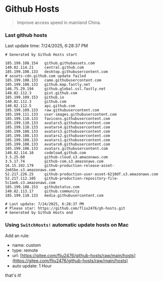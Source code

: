 # Github Hosts

> Improve access speed in mainland China.

### Last github hosts

Last update time: 7/24/2025, 6:28:37 PM

```base
# Generated by Github Hosts start 

185.199.108.154   github.githubassets.com
140.82.114.21     central.github.com
185.199.108.133   desktop.githubusercontent.com
# assets-cdn.github.com update failed
185.199.108.133   camo.githubusercontent.com
185.199.108.133   github.map.fastly.net
146.75.29.194     github.global.ssl.fastly.net
140.82.112.3      gist.github.com
185.199.109.153   github.io
140.82.112.3      github.com
140.82.112.5      api.github.com
185.199.109.133   raw.githubusercontent.com
185.199.111.133   user-images.githubusercontent.com
185.199.110.133   favicons.githubusercontent.com
185.199.110.133   avatars5.githubusercontent.com
185.199.110.133   avatars4.githubusercontent.com
185.199.108.133   avatars3.githubusercontent.com
185.199.108.133   avatars2.githubusercontent.com
185.199.108.133   avatars1.githubusercontent.com
185.199.108.133   avatars0.githubusercontent.com
185.199.108.133   avatars.githubusercontent.com
140.82.114.10     codeload.github.com
3.5.25.60         github-cloud.s3.amazonaws.com
3.5.17.74         github-com.s3.amazonaws.com
16.15.192.179     github-production-release-asset-2e65be.s3.amazonaws.com
52.217.226.25     github-production-user-asset-6210df.s3.amazonaws.com
52.217.112.105    github-production-repository-file-5c1aeb.s3.amazonaws.com
185.199.108.153   githubstatus.com
140.82.113.17     github.community
185.199.110.133   media.githubusercontent.com

# Last update: 7/24/2025, 6:28:37 PM
# Please star: https://github.com/fliu2476/gh-hosts.git
# Generated by Github Hosts end
```

### Using `SwitchHosts!` automatic update hosts on Mac
Add an rule:
- name: custom
- type: remote
- url: [https://gitee.com/fliu2476/github-hosts/raw/main/hosts](https://gitee.com/fliu2476/github-hosts/raw/main/hosts)
- auto update: 1 Hour

that's it!

